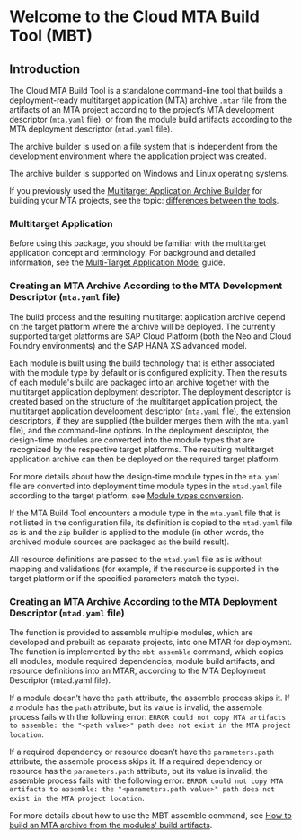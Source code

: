 # <b>Welcome to the Cloud MTA Build Tool (MBT) </b>

## <b>Introduction</b>


The Cloud MTA Build Tool is a standalone command-line tool that builds a deployment-ready
multitarget application (MTA) archive `.mtar` file from the artifacts of an MTA project according to the project’s MTA
development descriptor (`mta.yaml` file), or from the module build artifacts according to the MTA deployment descriptor (`mtad.yaml` file).

The archive builder is used on a file system that is independent from the development environment where the application project was created.

The archive builder is supported on Windows and Linux operating systems.

If you previously used the [Multitarget Application Archive Builder](https://help.sap.com/viewer/58746c584026430a890170ac4d87d03b/Cloud/en-US/ba7dd5a47b7a4858a652d15f9673c28d.html) for building your MTA projects, see the topic: [differences between the tools](migration.md).

### <b> Multitarget Application</b>

Before using this package, you should be familiar with the multitarget application concept and terminology.
For background and detailed information, see the [Multi-Target Application Model](https://www.sap.com/documents/2016/06/e2f618e4-757c-0010-82c7-eda71af511fa.html) guide.   

### <b>Creating an MTA Archive According to the MTA Development Descriptor (`mta.yaml` file)</b>

The build process and the resulting multitarget application archive depend on the target platform where the archive will be deployed. The currently supported target platforms are SAP Cloud Platform (both the Neo and Cloud Foundry environments) and the SAP HANA XS advanced model.

Each module is built using the build technology that is either associated with the module type by default or is configured explicitly. Then the results of each module's build are packaged into an archive together with the multitarget application deployment descriptor. The deployment descriptor is created based on the structure of the multitarget application project, the multitarget application development descriptor (`mta.yaml` file), the extension descriptors, if they are supplied (the builder merges them with the `mta.yaml` file), and the command-line options. In the deployment descriptor, the design-time modules are converted into the module types that are recognized by the respective target platforms. The resulting multitarget application archive can then be deployed on the required target platform.

For more details about how the design-time module types in the `mta.yaml` file are converted into deployment time module types in the `mtad.yaml` file according to the target platform, see [Module types conversion](https://github.com/SAP/cloud-mta-build-tool/blob/master/configs/platform_cfg.yaml). 

If the MTA Build Tool encounters a module type in the `mta.yaml` file that is not listed in the configuration file, its definition is copied to the `mtad.yaml` file as is and the `zip` builder is applied to the module (in other words, the archived module sources are packaged as the build result).

All resource definitions are passed to the `mtad.yaml` file as is without mapping and validations (for example, if the resource is supported in the target platform or if the specified parameters match the type).

### <b>Creating an MTA Archive According to the MTA Deployment Descriptor (`mtad.yaml` file)</b>

The function is provided to assemble multiple modules, which are developed and prebuilt as separate projects, into one MTAR for deployment. The function is implemented by the `mbt assemble` command, which copies all modules, module required dependencies, module build artifacts, and resource definitions into an MTAR, according to the MTA Deployment Descriptor (mtad.yaml file).

If a module doesn’t have the `path` attribute, the assemble process skips it. If a module has the `path` attribute, but its value is invalid, the assemble process fails with the following error: `ERROR could not copy MTA artifacts to assemble: the "<path value>" path does not exist in the MTA project location`.

If a required dependency or resource doesn’t have the `parameters.path` attribute, the assemble process skips it. If a required dependency or resource has the `parameters.path` attribute, but its value is invalid, the assemble process fails with the following error: `ERROR could not copy MTA artifacts to assemble: the "<parameters.path value>" path does not exist in the MTA project location`.

For more details about how to use the MBT assemble command, see [How to build an MTA archive from the modules' build artifacts](https://github.com/SAP/cloud-mta-build-tool/blob/master/docs/docs/usage.md#how-to-build-an-mta-archive-from-the-modules-build-artifacts).

